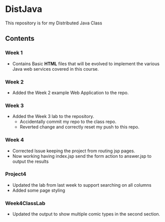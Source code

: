 # DistJava
This repository is for my Distributed Java Class

## Contents
### Week 1
  * Contains Basic **HTML** files that will be evolved to implement the various Java web services covered in this course.
### Week 2
  * Added the Week 2 example Web Application to the repo.
### Week 3
  * Added the Week 3 lab to the repository.
    * Accidentally commit my repo to the class repo.
    * Reverted change and correctly reset my push to this repo.
### Week 4
* Corrected Issue keeping the project from routing jsp pages.
* Now working having index.jsp send the form action to answer.jsp to output the results
### Project4
* Updated the lab from last week to support searching on all columns
* Added some page styling
### Week4ClassLab
  * Updated the output to show multiple comic types in the second section.